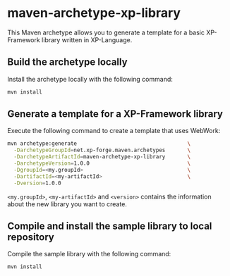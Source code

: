 maven-archetype-xp-library
=======================================================================

This Maven archetype allows you to generate a template for a basic
XP-Framework library written in XP-Language.

Build the archetype locally
-----------------------------------------------------------------------

Install the archetype locally with the following command:

```sh
mvn install
```

Generate a template for a XP-Framework library
-----------------------------------------------------------------------

Execute the following command to create a template that uses WebWork:

```sh
mvn archetype:generate                                   \
  -DarchetypeGroupId=net.xp-forge.maven.archetypes       \
  -DarchetypeArtifactId=maven-archetype-xp-library       \
  -DarchetypeVersion=1.0.0                               \
  -DgroupId=<my.groupId>                                 \
  -DartifactId=<my-artifactId>                           \
  -Dversion=1.0.0
```

`<my.groupId>`, `<my-artifactId>` and `<version>` contains the information
about the new library you want to create.

Compile and install the sample library to local repository
-----------------------------------------------------------------------

Compile the sample library with the following command:

```sh
mvn install
```
